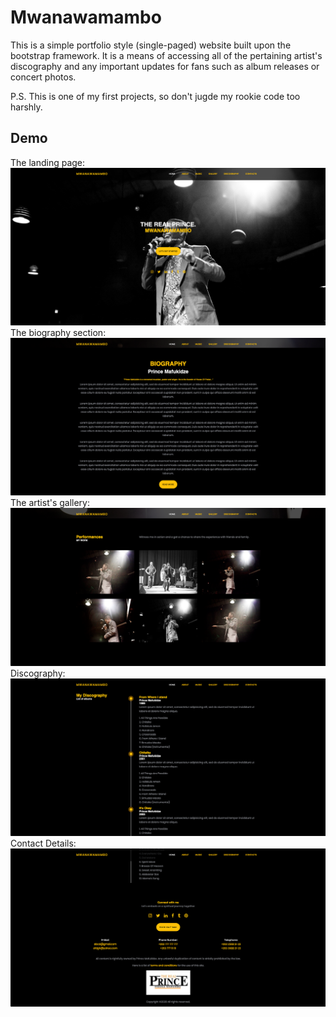 # Mwanawamambo

This is a simple portfolio style (single-paged) website built upon the bootstrap framework. It is a means of accessing all of the pertaining artist's discography and any important updates for fans such as album releases or concert photos.

P.S. This is one of my first projects, so don't jugde my rookie code too harshly.

## Demo
The landing page:
![Landing Page](DemoImages/Demo1.png)
The biography section:
![](DemoImages/Demo3.png)
The artist's gallery:
![](DemoImages/Demo4.png)
Discography:
![](DemoImages/Demo5.png)
Contact Details:
![](DemoImages/Demo6.png)
